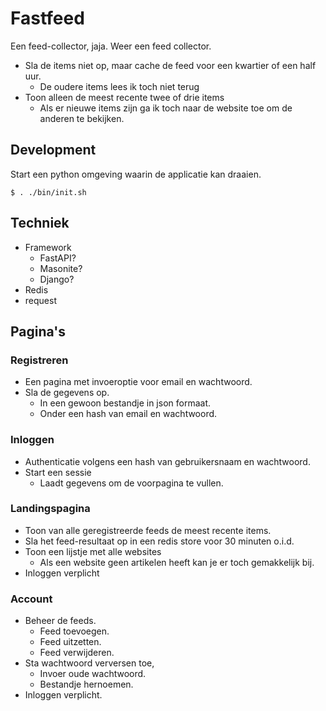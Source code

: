 # Fastfeed

Een feed-collector, jaja. Weer een feed collector.

* Sla de items niet op, maar cache de feed voor een kwartier of een half uur.
  * De oudere items lees ik toch niet terug
* Toon alleen de meest recente twee of drie items
  * Als er nieuwe items zijn ga ik toch naar de website toe om de anderen
    te bekijken.
    
## Development

Start een python omgeving waarin de applicatie kan draaien.
```
$ . ./bin/init.sh
```

## Techniek

* Framework
  * FastAPI?
  * Masonite?
  * Django?
* Redis
* request

## Pagina's

### Registreren

* Een pagina met invoeroptie voor email en wachtwoord.
* Sla de gegevens op.
  * In een gewoon bestandje in json formaat.
  * Onder een hash van email en wachtwoord.

### Inloggen

* Authenticatie volgens een hash van gebruikersnaam en wachtwoord.
* Start een sessie
  * Laadt gegevens om de voorpagina te vullen.


### Landingspagina

* Toon van alle geregistreerde feeds de meest recente items.
* Sla het feed-resultaat op in een redis store voor 30 minuten o.i.d.
* Toon een lijstje met alle websites
  * Als een website geen artikelen heeft kan je er toch 
    gemakkelijk bij.
* Inloggen verplicht

### Account

* Beheer de feeds.
  * Feed toevoegen.
  * Feed uitzetten.
  * Feed verwijderen.
* Sta wachtwoord verversen toe,
  * Invoer oude wachtwoord.
  * Bestandje hernoemen.
* Inloggen verplicht.

